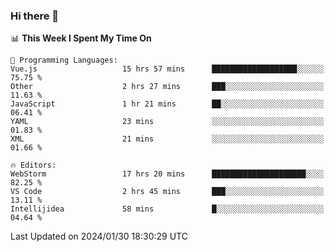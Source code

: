 ### Hi there 👋

<!--
**asdf12303116/asdf12303116** is a ✨ _special_ ✨ repository because its `README.md` (this file) appears on your GitHub profile.

Here are some ideas to get you started:

- 🔭 I’m currently working on ...
- 🌱 I’m currently learning ...
- 👯 I’m looking to collaborate on ...
- 🤔 I’m looking for help with ...
- 💬 Ask me about ...
- 📫 How to reach me: ...
- 😄 Pronouns: ...
- ⚡ Fun fact: ...
-->

<!--START_SECTION:waka-->
📊 **This Week I Spent My Time On** 

```text
💬 Programming Languages: 
Vue.js                   15 hrs 57 mins      ███████████████████░░░░░░   75.75 % 
Other                    2 hrs 27 mins       ███░░░░░░░░░░░░░░░░░░░░░░   11.63 % 
JavaScript               1 hr 21 mins        ██░░░░░░░░░░░░░░░░░░░░░░░   06.41 % 
YAML                     23 mins             ░░░░░░░░░░░░░░░░░░░░░░░░░   01.83 % 
XML                      21 mins             ░░░░░░░░░░░░░░░░░░░░░░░░░   01.66 % 

🔥 Editors: 
WebStorm                 17 hrs 20 mins      █████████████████████░░░░   82.25 % 
VS Code                  2 hrs 45 mins       ███░░░░░░░░░░░░░░░░░░░░░░   13.11 % 
Intellijidea             58 mins             █░░░░░░░░░░░░░░░░░░░░░░░░   04.64 % 
```


 Last Updated on 2024/01/30 18:30:29 UTC
<!--END_SECTION:waka-->
